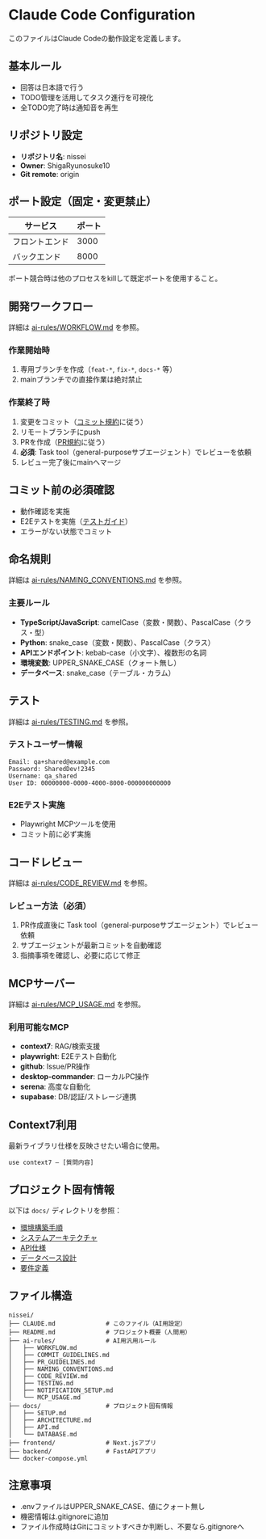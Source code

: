 # Claude Code Configuration

このファイルはClaude Codeの動作設定を定義します。

## 基本ルール

- 回答は日本語で行う
- TODO管理を活用してタスク進行を可視化
- 全TODO完了時は通知音を再生

## リポジトリ設定

- **リポジトリ名**: nissei
- **Owner**: ShigaRyunosuke10
- **Git remote**: origin

## ポート設定（固定・変更禁止）

| サービス | ポート |
|---------|--------|
| フロントエンド | 3000 |
| バックエンド | 8000 |

ポート競合時は他のプロセスをkillして既定ポートを使用すること。

## 開発ワークフロー

詳細は [ai-rules/WORKFLOW.md](./ai-rules/WORKFLOW.md) を参照。

### 作業開始時
1. 専用ブランチを作成（`feat-*`, `fix-*`, `docs-*` 等）
2. mainブランチでの直接作業は絶対禁止

### 作業終了時
1. 変更をコミット（[コミット規約](./ai-rules/COMMIT_GUIDELINES.md)に従う）
2. リモートブランチにpush
3. PRを作成（[PR規約](./ai-rules/PR_GUIDELINES.md)に従う）
4. **必須**: Task tool（general-purposeサブエージェント）でレビューを依頼
5. レビュー完了後にmainへマージ

## コミット前の必須確認

- 動作確認を実施
- E2Eテストを実施（[テストガイド](./ai-rules/TESTING.md)）
- エラーがない状態でコミット

## 命名規則

詳細は [ai-rules/NAMING_CONVENTIONS.md](./ai-rules/NAMING_CONVENTIONS.md) を参照。

### 主要ルール
- **TypeScript/JavaScript**: camelCase（変数・関数）、PascalCase（クラス・型）
- **Python**: snake_case（変数・関数）、PascalCase（クラス）
- **APIエンドポイント**: kebab-case（小文字）、複数形の名詞
- **環境変数**: UPPER_SNAKE_CASE（クォート無し）
- **データベース**: snake_case（テーブル・カラム）

## テスト

詳細は [ai-rules/TESTING.md](./ai-rules/TESTING.md) を参照。

### テストユーザー情報
```
Email: qa+shared@example.com
Password: SharedDev!2345
Username: qa_shared
User ID: 00000000-0000-4000-8000-000000000000
```

### E2Eテスト実施
- Playwright MCPツールを使用
- コミット前に必ず実施

## コードレビュー

詳細は [ai-rules/CODE_REVIEW.md](./ai-rules/CODE_REVIEW.md) を参照。

### レビュー方法（必須）
1. PR作成直後に Task tool（general-purposeサブエージェント）でレビュー依頼
2. サブエージェントが最新コミットを自動確認
3. 指摘事項を確認し、必要に応じて修正

## MCPサーバー

詳細は [ai-rules/MCP_USAGE.md](./ai-rules/MCP_USAGE.md) を参照。

### 利用可能なMCP
- **context7**: RAG/検索支援
- **playwright**: E2Eテスト自動化
- **github**: Issue/PR操作
- **desktop-commander**: ローカルPC操作
- **serena**: 高度な自動化
- **supabase**: DB/認証/ストレージ連携

## Context7利用

最新ライブラリ仕様を反映させたい場合に使用。

```
use context7 — [質問内容]
```

## プロジェクト固有情報

以下は `docs/` ディレクトリを参照：

- [環境構築手順](./docs/SETUP.md)
- [システムアーキテクチャ](./docs/ARCHITECTURE.md)
- [API仕様](./docs/API.md)
- [データベース設計](./docs/DATABASE.md)
- [要件定義](./docs/requirements-definition.md)

## ファイル構造

```
nissei/
├── CLAUDE.md              # このファイル（AI用設定）
├── README.md              # プロジェクト概要（人間用）
├── ai-rules/              # AI用汎用ルール
│   ├── WORKFLOW.md
│   ├── COMMIT_GUIDELINES.md
│   ├── PR_GUIDELINES.md
│   ├── NAMING_CONVENTIONS.md
│   ├── CODE_REVIEW.md
│   ├── TESTING.md
│   ├── NOTIFICATION_SETUP.md
│   └── MCP_USAGE.md
├── docs/                  # プロジェクト固有情報
│   ├── SETUP.md
│   ├── ARCHITECTURE.md
│   ├── API.md
│   └── DATABASE.md
├── frontend/              # Next.jsアプリ
├── backend/               # FastAPIアプリ
└── docker-compose.yml
```

## 注意事項

- .envファイルはUPPER_SNAKE_CASE、値にクォート無し
- 機密情報は.gitignoreに追加
- ファイル作成時はGitにコミットすべきか判断し、不要なら.gitignoreへ
